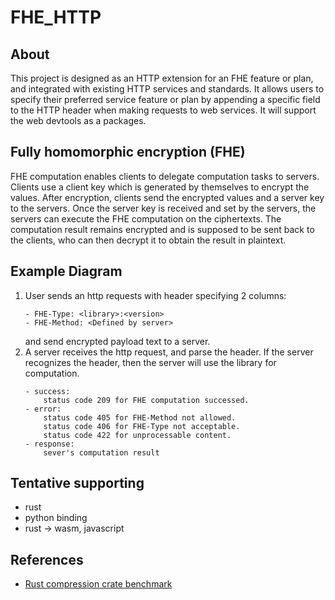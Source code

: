 # FHE_HTTP

## About
This project is designed as an HTTP extension for an FHE feature or plan, and integrated with existing HTTP services and standards. It allows users to specify their preferred service feature or plan by appending a specific field to the HTTP header when making requests to web services. It will support the web devtools as a packages.

## Fully homomorphic encryption (FHE)
FHE computation enables clients to delegate computation tasks to servers. Clients use a client key which is generated by themselves to encrypt the values. After encryption, clients send the encrypted values and a server key to the servers. Once the server key is received and set by the servers, the servers can execute the FHE computation on the ciphertexts. The computation result remains encrypted and is supposed to be sent back to the clients, who can then decrypt it to obtain the result in plaintext.

## Example Diagram
1. User sends an http requests with header specifying 2 columns:
    ```
    - FHE-Type: <library>:<version>
    - FHE-Method: <Defined by server>
    ```
    and send encrypted payload text to a server.
2. A server receives the http request, and parse the header. If the server recognizes the header, then the server will use the library for computation.
    ```
    - success: 
        status code 209 for FHE computation successed.
    - error: 
        status code 405 for FHE-Method not allowed.
        status code 406 for FHE-Type not acceptable.
        status code 422 for unprocessable content.
    - response: 
        sever's computation result

## Tentative supporting
- rust
- python binding
- rust -> wasm, javascript

## References
- [Rust compression crate benchmark](https://blog.logrocket.com/rust-compression-libraries/)

